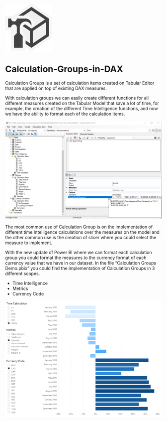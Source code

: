 ![alt text](https://github.com/Justmaister/Calculation-Groups-in-DAX/blob/master/Images/tabular_editor_icon.png)

# Calculation-Groups-in-DAX                

Calculation Groups is a set of calculation items created on Tabular Editor that are applied on top of existing DAX measures. 

With calculation groups we can easily create different functions for all different measures created on the Tabular Model that save a lot of time, for example, the creation of the different Time Intelligence functions, and now we have the ability to format each of the calculation items.  

![alt text](https://github.com/Justmaister/Calculation-Groups-in-DAX/blob/master/Images/Format_String.PNG)

The most common use of Calculation Group is on the implementation of different time Intelligence calculations over the measures on the model and the other common use is the creation of slicer where you could select the measure to implement. 


With the new update of Power BI where we can format each calculation group you could format the measures to the currency format of each currency value that we have in our dataset. 
In the file “Calculation Groups Demo.pbix” you could find the implementation of Calculation Groups in 3 different scopes. 
-	Time Intelligence
-	Metrics
-	Currency Code 

![alt text](https://github.com/Justmaister/Calculation-Groups-in-DAX/blob/master/Images/Calculation_Groups_in_Action.PNG)
